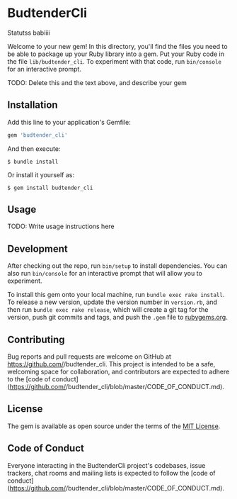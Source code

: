 # BudtenderCli


Statutss babiiii

Welcome to your new gem! In this directory, you'll find the files you need to be able to package up your Ruby library into a gem. Put your Ruby code in the file `lib/budtender_cli`. To experiment with that code, run `bin/console` for an interactive prompt.

TODO: Delete this and the text above, and describe your gem

## Installation

Add this line to your application's Gemfile:

```ruby
gem 'budtender_cli'
```

And then execute:

    $ bundle install

Or install it yourself as:

    $ gem install budtender_cli

## Usage

TODO: Write usage instructions here

## Development

After checking out the repo, run `bin/setup` to install dependencies. You can also run `bin/console` for an interactive prompt that will allow you to experiment.

To install this gem onto your local machine, run `bundle exec rake install`. To release a new version, update the version number in `version.rb`, and then run `bundle exec rake release`, which will create a git tag for the version, push git commits and tags, and push the `.gem` file to [rubygems.org](https://rubygems.org).

## Contributing

Bug reports and pull requests are welcome on GitHub at https://github.com/<github username>/budtender_cli. This project is intended to be a safe, welcoming space for collaboration, and contributors are expected to adhere to the [code of conduct](https://github.com/<github username>/budtender_cli/blob/master/CODE_OF_CONDUCT.md).


## License

The gem is available as open source under the terms of the [MIT License](https://opensource.org/licenses/MIT).

## Code of Conduct

Everyone interacting in the BudtenderCli project's codebases, issue trackers, chat rooms and mailing lists is expected to follow the [code of conduct](https://github.com/<github username>/budtender_cli/blob/master/CODE_OF_CONDUCT.md).
